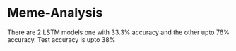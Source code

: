 # Meme-Analysis

There are 2 LSTM models one with 33.3% accuracy and the other upto 76% accuracy. Test accuracy is upto 38%
